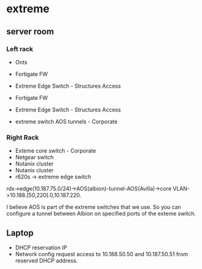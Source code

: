 # extreme

## server room

### Left rack

- Onts
- Fortigate FW
- Extreme Edge Switch - Structures Access
- Fortigate FW
- Extreme Edge Switch - Structures Access

- extreme switch AOS tunnels - Corporate

### Right Rack

- Exteme core switch - Corporate
- Netgear switch
- Nutanix cluster
- Nutanix cluster
- r620s -> extreme edge switch

rdx->edge(10.187.75.0/24)->AOS(albion)-tunnel-AOS(Avilla)->core VLAN->10.188.[50,220].0,10.187.220.

I believe AOS is part of the extreme switches that we use. So you can configure a tunnel between Albion on specified ports of the exteme switch.

## Laptop

- DHCP reservation IP
- Network config request access to 10.188.50.50 and 10.187.50.51 from reserved DHCP address.

